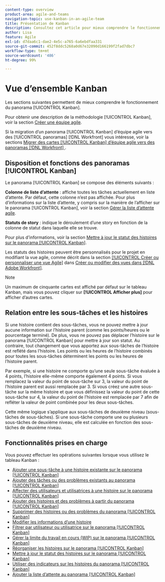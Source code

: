 ```yaml
---
content-type: overview
product-area: agile-and-teams
navigation-topic: use-kanban-in-an-agile-team
title: Présentation de Kanban
description: Consultez cet article pour mieux comprendre le fonctionnement du tableau Kanban.
author: Lisa
feature: Agile
exl-id: d7daa6c1-dae2-4e5c-a765-6a6ebdfaa331
source-git-commit: 452f8ddc5268a0d67e32090d166199f2fad7dbc7
workflow-type: tm+mt
source-wordcount: '486'
ht-degree: 99%

---
```


# Vue d’ensemble Kanban

<!-- Audited: 01/2024 -->

Les sections suivantes permettent de mieux comprendre le fonctionnement du panorama [!UICONTROL Kanban].

Pour obtenir une description de la méthodologie [!UICONTROL Kanban], voir la section [Créer une équipe agile](/help/quicksilver/agile/get-started-with-agile-in-workfront/create-an-agile-team.md).

Si la migration d’un panorama [!UICONTROL Kanban] d’équipe agile vers des [!UICONTROL panoramas] [!DNL Workfront] vous intéresse, voir la sections [Migrer des cartes [!UICONTROL Kanban] d’équipe agile vers des panoramas  [!DNL Workfront] &#x200B;](/help/quicksilver/agile/use-boards-agile-planning-tools/migrate-kanban-cards-to-boards.md).

## Disposition et fonctions des panoramas [!UICONTROL Kanban]

Le panorama [!UICONTROL Kanban] se compose des éléments suivants :

**Colonne de liste d’attente** : affiche toutes les tâches actuellement en liste d’attente. Par défaut, cette colonne n’est pas affichée. Pour plus d’informations sur la liste d’attente, y compris sur la manière de l’afficher sur le panorama [!UICONTROL Kanban], voir la section [Gérer la liste d’attente agile](../../agile/work-in-an-agile-environment/manage-the-agile-backlog.md).

**Statuts de story** : indique le déroulement d’une story en fonction de la colonne de statut dans laquelle elle se trouve.

Pour plus d’informations, voir la section [Mettre à jour le statut des histoires sur le panorama [!UICONTROL Kanban]](../../agile/use-kanban-in-an-agile-team/update-the-status-of-stories.md).

Les statuts des histoires peuvent être personnalisés pour le projet en modifiant la vue agile, comme décrit dans la section [[!UICONTROL Créer ou personnaliser une vue Agile]](/help/quicksilver/reports-and-dashboards/reports/reporting-elements/create-edit-views.md#create-or-customize-an-agile-view) dans [Créer ou modifier des vues dans  [!DNL Adobe Workfront]](/help/quicksilver/reports-and-dashboards/reports/reporting-elements/create-edit-views.md).

>[!NOTE]
>
>Un maximum de cinquante cartes est affiché par défaut sur le tableau Kanban, mais vous pouvez cliquer sur **[!UICONTROL Afficher plus]** pour afficher d’autres cartes.

## Relation entre les sous-tâches et les histoires

Si une histoire contient des sous-tâches, vous ne pouvez mettre à jour aucune information sur l’histoire parent (comme les points/heures ou le pourcentage terminé). De plus, vous ne pouvez pas déplacer l’histoire sur le panorama [!UICONTROL Kanban] pour mettre à jour son statut. Au contraire, tout changement que vous apportez aux sous-tâches de l’histoire est reflété dans l’histoire. Les points ou les heures de l’histoire combinés pour toutes les sous-tâches déterminent les points ou les heures de l’histoire parent.

Par exemple, si une histoire ne comporte qu’une seule sous-tâche évaluée à 4 points, l’histoire elle-même comporte également 4 points. Si vous remplacez la valeur du point de sous-tâche sur 3, la valeur du point de l’histoire parent est aussi remplacée par 3. Si vous créez une autre sous-tâche sur la même histoire et que vous définissez la valeur du point de cette sous-tâche sur 4, la valeur du point de l’histoire est remplacée par 7 afin de refléter la valeur de point combinée pour les deux sous-tâches.

Cette même logique s’applique aux sous-tâches de deuxième niveau (sous-tâches de sous-tâches). Si une sous-tâche comporte une ou plusieurs sous-tâches de deuxième niveau, elle est calculée en fonction des sous-tâches de deuxième niveau.

## Fonctionnalités prises en charge

Vous pouvez effectuer les opérations suivantes lorsque vous utilisez le tableau Kanban :

* [Ajouter une sous-tâche à une histoire existante sur le panorama [!UICONTROL Kanban]](../../agile/use-kanban-in-an-agile-team/add-a-subtask-to-an-existing-story.md)
* [Ajouter des tâches ou des problèmes existants au panorama [!UICONTROL Kanban]](../../agile/use-kanban-in-an-agile-team/add-existing-tasks-or-issues-to-the-kanban-board.md)
* [Affecter des utilisateurs et utilisatrices à une histoire sur le panorama [!UICONTROL Kanban]](../../agile/use-kanban-in-an-agile-team/assign-users-to-a-story.md)
* [Ajouter des histoires et des problèmes à partir du panorama [!UICONTROL Kanban]](../../agile/use-kanban-in-an-agile-team/add-story-from-kanban-board.md)
* [Supprimer des histoires ou des problèmes du panorama [!UICONTROL Kanban]](../../agile/use-kanban-in-an-agile-team/delete-story-from-kanban-board.md)
* [Modifier les informations d’une histoire](../../agile/use-kanban-in-an-agile-team/edit-story-information.md)
* [Filtrer par utilisateur ou utilisatrice sur le panorama [!UICONTROL Kanban]](../../agile/use-kanban-in-an-agile-team/filter-by-user.md)
* [Gérer la limite du travail en cours (WIP) sur le panorama [!UICONTROL Kanban]](../../agile/use-kanban-in-an-agile-team/work-in-progress-limit-on-the-kanban-board.md)
* [Réorganiser les histoires sur le panorama [!UICONTROL Kanban]](../../agile/use-kanban-in-an-agile-team/reorder-stories-on-the-kanban-board.md)
* [Mettre à jour le statut des histoires sur le panorama [!UICONTROL Kanban]](../../agile/use-kanban-in-an-agile-team/update-the-status-of-stories.md)
* [Utiliser des indicateurs sur les histoires du panorama [!UICONTROL Kanban]](../../agile/use-kanban-in-an-agile-team/use-flags-on-stories.md)
* [Ajouter la liste d’attente au panorama [!UICONTROL Kanban]](../../agile/use-kanban-in-an-agile-team/view-the-backlog-on-the-kanban-board.md)
